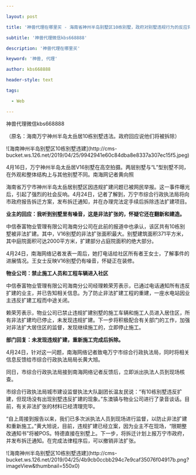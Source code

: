 ---
layout: post
title: '神兽代理在哪里买 - 海南省神州半岛别墅区10栋别墅，政府对别墅违规行为的反应将被拆除。'
subtitle: '神兽代理微信kbs668888'
description: '神兽代理在哪里买'
keyword: '神兽, 代理'
author: kbs668888
header-style: text
tags:
  - Web
---
神兽代理微信kbs668888

（原名：海南万宁神州半岛太岳居10栋别墅违法。政府回应说他们将被拆除）

![海南神州半岛别墅区10栋别墅违建](http://cms-
bucket.ws.126.net/2019/04/25/9942941e60c84dba8e8337a307ec15f5.jpeg)

4月16日，万宁神州半岛太岳居V16别墅在高空拍摄。两层别墅与“L”型别墅不同，在外观和整体结构上与其他别墅不同。南海网记者黄向照

海南省万宁市神州半岛太岳居别墅区因违规扩建问题已被网民举报。这一事件曝光后，引起了强烈的社会反响。4月24日，记者了解到，万宁市综合行政执法局将向市政府报告拆迁方案，发布拆迁通知，并在办理完法定手续后拆除违法扩建项目。

 **业主的回应：我听到别墅里有噪音，这是非法扩张的，怀疑它还在翻新和建造。**

中信泰富物业管理有限公司海南分公司在此前的报道中也承认，该区共有10栋别墅被非法扩建。其中，V16别墅的非法扩张面积最大。别墅建筑面积371平方米，其中庭院面积可达2000平方米，扩建部分占庭院面积的绝大部分。

4月24日，南海网络记者发表一周后，她打电话给社区所有者王女士，了解事件的进展情况。王女士反映V16别墅仍有噪音，怀疑正在装修。

 **物业公司：禁止施工人员和工程车辆进入社区**

中信泰富物业管理有限公司海南分公司经理赖荣芳表示，已通过电话通知所有违反扩建的业主，并已告知相关信息。为了防止非法扩建工程的重建，一座水电站因业主违反扩建工程而中途关闭。

赖荣芳表示，物业公司已禁止违规扩建别墅的施工车辆和施工人员进入居住区，所有非法扩建均已停止，未发现违规扩建。下一步将积极配合有关部门的工作，加强对非法扩大居住区的监督，发现继续施工的，立即停止施工。

 **部门回复：未发现违规扩建，重新施工完成后拆除。**

4月24日，针对这一问题，南海网络记者致电万宁市综合行政执法局，同时将相关信息反馈给市综合行政执法局局长黄大旭。

同日，市综合行政执法局接到南海网络记者反馈后，立即派出执法人员到现场核查。

市综合行政执法局城市建设监督执法大队副团长温友民说：“有10栋别墅违反扩建，但现场没有出现别墅违反扩建的现象。”东澳镇与物业公司进行了录音谈话。目前，有关非法扩张的材料已经清理完毕。

“自上周接到报告以来，我们已多次派执法人员到现场进行监督，以防止非法扩建和重新施工。”黄大旭说，目前，违规扩建已经立案，因为业主不在现场，“限期整改通知书”将被POS。特德直接在别墅上。下一步，将拆迁计划上报万宁市政府，并发布拆迁通知。在完成法律程序后，可以撤销非法扩张。

![海南神州半岛别墅区10栋别墅违建](http://cms-
bucket.ws.126.net/2019/04/25/4b9cb0ccbb294c7e9caf35076f04917b.png?imageView&thumbnail=550x0)  


